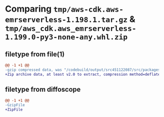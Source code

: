 # Comparing `tmp/aws-cdk.aws-emrserverless-1.198.1.tar.gz` & `tmp/aws_cdk.aws_emrserverless-1.199.0-py3-none-any.whl.zip`

## filetype from file(1)

```diff
@@ -1 +1 @@
-gzip compressed data, was "/codebuild/output/src451122087/src/packages/@aws-cdk/aws-emrserverless/dist/python/aws-cdk.aws-emrserverless-1.198.1.tar", last modified: Tue Mar 28 21:36:58 2023, max compression
+Zip archive data, at least v2.0 to extract, compression method=deflate
```

## filetype from diffoscope

```diff
@@ -1 +1 @@
-GzipFile
+ZipFile
```

